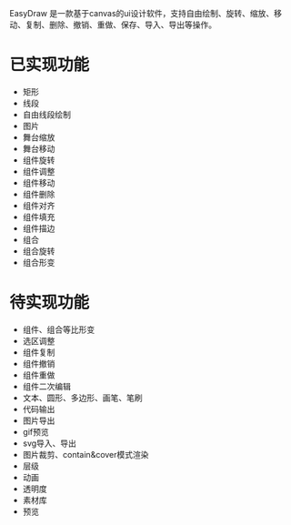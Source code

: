 EasyDraw 是一款基于canvas的ui设计软件，支持自由绘制、旋转、缩放、移动、复制、删除、撤销、重做、保存、导入、导出等操作。

# 已实现功能

- 矩形
- 线段
- 自由线段绘制
- 图片
- 舞台缩放
- 舞台移动
- 组件旋转
- 组件调整
- 组件移动
- 组件删除
- 组件对齐
- 组件填充
- 组件描边
- 组合
- 组合旋转
- 组合形变

# 待实现功能

- 组件、组合等比形变
- 选区调整
- 组件复制
- 组件撤销
- 组件重做
- 组件二次编辑
- 文本、圆形、多边形、画笔、笔刷
- 代码输出
- 图片导出
- gif预览
- svg导入、导出
- 图片裁剪、contain&cover模式渲染
- 层级
- 动画
- 透明度
- 素材库
- 预览
